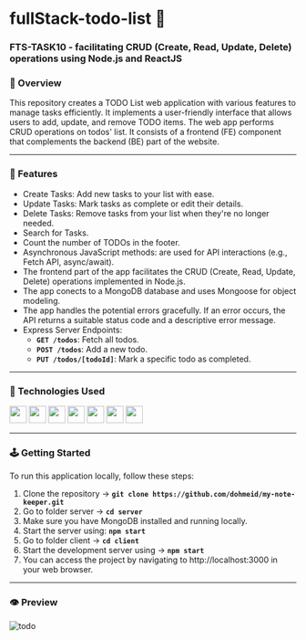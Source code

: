 # fullStack-todo-list :star2:

### FTS-TASK10 - facilitating CRUD (Create, Read, Update, Delete) operations using Node.js and ReactJS

### :stars: Overview
This repository creates a TODO List web application with various features to manage tasks efficiently. It implements a user-friendly interface that allows users to add, update, and remove TODO items. 
The web app performs CRUD operations on todos' list. It consists of a frontend (FE) component that complements the backend (BE) part of the website. 

-----
### :dart: Features
- Create Tasks: Add new tasks to your list with ease.
- Update Tasks: Mark tasks as complete or edit their details.
- Delete Tasks: Remove tasks from your list when they're no longer needed.
- Search for Tasks.
- Count the number of TODOs in the footer.
- Asynchronous JavaScript methods: are used for API interactions (e.g., Fetch API, async/await).
- The frontend part of the app facilitates the CRUD (Create, Read, Update, Delete) operations implemented in Node.js.
- The app conects to a MongoDB database and uses Mongoose for object modeling.
- The app handles the potential errors gracefully. If an error occurs, the API returns a suitable status code and a descriptive error message.
- Express Server Endpoints:
  - **`GET /todos`**: Fetch all todos.
  - **`POST /todos`**: Add a new todo.
  - **`PUT /todos/[todoId]`**: Mark a specific todo as completed.

-----

### :space_invader: Technologies Used
<div align="left">
    <img src="https://img.shields.io/badge/JavaScript-323330?style=for-the-badge&logo=javascript&logoColor=F7DF1E" height="30" />
    <img src="https://img.shields.io/badge/MongoDB-4EA94B?style=for-the-badge&logo=mongodb&logoColor=white" height="30" />
    <img src="https://img.shields.io/badge/Node%20js-339933?style=for-the-badge&logo=nodedotjs&logoColor=white" height="30" />
    <img src="https://img.shields.io/badge/Express%20js-000000?style=for-the-badge&logo=express&logoColor=white" height="30" />
    <img src="https://img.shields.io/badge/VSCode-0078D4?style=for-the-badge&logo=visual%20studio%20code&logoColor=white" height="30" />
    <img src="https://img.shields.io/badge/React-20232A?style=for-the-badge&logo=react&logoColor=61DAFB" height="30" />
    <img src="https://img.shields.io/badge/npm-CB3837?style=for-the-badge&logo=npm&logoColor=white" height="30" />
</div>

-----
### :joystick: Getting Started 
To run this application locally, follow these steps:
1. Clone the repository -> **`git clone https://github.com/dohmeid/my-note-keeper.git`**
2. Go to folder server -> **`cd server`**
3. Make sure you have MongoDB installed and running locally.
4. Start the server using: **`npm start`**
5. Go to folder client  ->   **`cd client`**
6. Start the development server using ->   **`npm start`**
7. You can access the project by navigating to http://localhost:3000 in your web browser.

-----
### :eye: Preview

![todo](https://github.com/dohmeid/fullStack-todo-list/assets/90987176/99f47732-dd34-4c9c-b912-7c38b0bc51fc)
